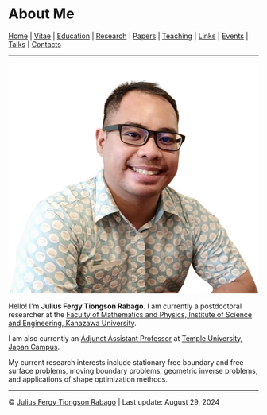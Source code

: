 # About Me

[Home](home.html) | [Vitae](https://drive.google.com/file/d/1jbHbvVze-FjQspOJSDULz2vC7aZvJg_p/view?usp=share_link) | [Education](education.html) | [Research](research.html) | [Papers](recentpapers.html) | [Teaching](teaching.html) | [Links](links.html) | [Events](events.html) | [Talks](talks.html) | [Contacts](contact.html)

---

![Fergy's Photo](fergy_photo.png)

Hello! I'm **Julius Fergy Tiongson Rabago**. I am currently a postdoctoral researcher at the [Faculty of Mathematics and Physics, Institute of Science and Engineering, Kanazawa University](https://mathphys.w3.kanazawa-u.ac.jp/e/index.html).

I am also currently an [Adjunct Assistant Professor](https://www.tuj.ac.jp/about/faculty-staff/julius-fergy-rabago) at [Temple University, Japan Campus](https://www.tuj.ac.jp).

My current research interests include stationary free boundary and free surface problems, moving boundary problems, geometric inverse problems, and applications of shape optimization methods.

---

&copy; [Julius Fergy Tiongson Rabago](https://jftrabago.github.io) | Last update: August 29, 2024
